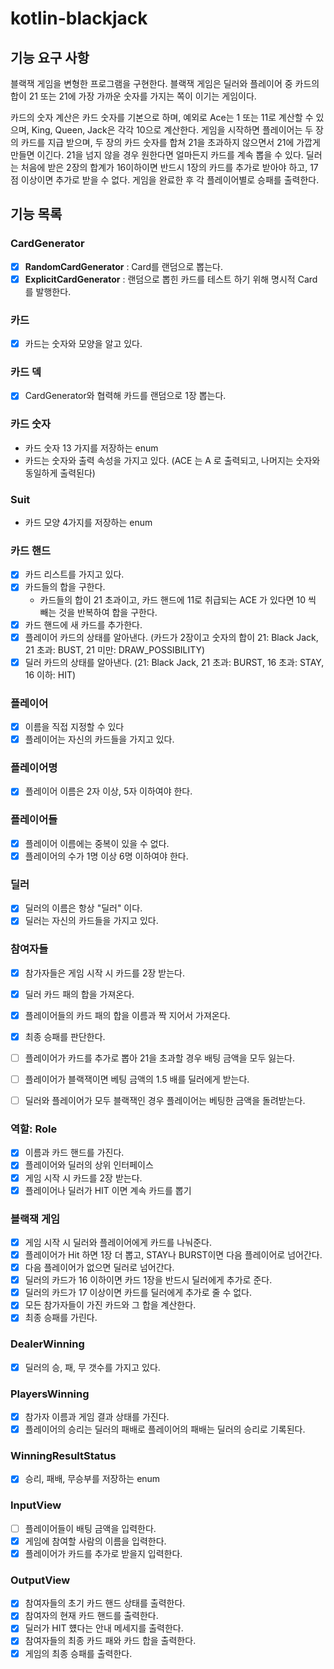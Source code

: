# kotlin-blackjack

## 기능 요구 사항

블랙잭 게임을 변형한 프로그램을 구현한다. 블랙잭 게임은 딜러와 플레이어 중 카드의 합이 21 또는 21에 가장 가까운 숫자를 가지는 쪽이 이기는 게임이다.

카드의 숫자 계산은 카드 숫자를 기본으로 하며, 예외로 Ace는 1 또는 11로 계산할 수 있으며, King, Queen, Jack은 각각 10으로 계산한다.
게임을 시작하면 플레이어는 두 장의 카드를 지급 받으며, 두 장의 카드 숫자를 합쳐 21을 초과하지 않으면서 21에 가깝게 만들면 이긴다. 21을 넘지 않을 경우 원한다면 얼마든지 카드를 계속 뽑을 수 있다.
딜러는 처음에 받은 2장의 합계가 16이하이면 반드시 1장의 카드를 추가로 받아야 하고, 17점 이상이면 추가로 받을 수 없다.
게임을 완료한 후 각 플레이어별로 승패를 출력한다.

## 기능 목록

### CardGenerator
- [X] **RandomCardGenerator** : Card를 랜덤으로 뽑는다.
- [X] **ExplicitCardGenerator** : 랜덤으로 뽑힌 카드를 테스트 하기 위해 명시적 Card를 발행한다.

### 카드

- [X] 카드는 숫자와 모양을 알고 있다.

### 카드 덱

- [X] CardGenerator와 협력해 카드를 랜덤으로 1장 뽑는다.

### 카드 숫자
- 카드 숫자 13 가지를 저장하는 enum
- 카드는 숫자와 출력 속성을 가지고 있다. (ACE 는 A 로 출력되고, 나머지는 숫자와 동일하게 출력된다)

### Suit
- 카드 모양 4가지를 저장하는 enum

### 카드 핸드

- [X] 카드 리스트를 가지고 있다.
- [X] 카드들의 합을 구한다. 
  - 카드들의 합이 21 초과이고, 카드 핸드에 11로 취급되는 ACE 가 있다면 10 씩 빼는 것을 반복하여 합을 구한다.
- [X] 카드 핸드에 새 카드를 추가한다.
- [X] 플레이어 카드의 상태를 알아낸다. (카드가 2장이고 숫자의 합이 21: Black Jack, 21 초과: BUST, 21 미만: DRAW_POSSIBILITY)
- [X] 딜러 카드의 상태를 알아낸다. (21: Black Jack, 21 초과: BURST, 16 초과: STAY, 16 이하: HIT)

### 플레이어

- [X] 이름을 직접 지정할 수 있다
- [X] 플레이어는 자신의 카드들을 가지고 있다.

### 플레이어명
- [X] 플레이어 이름은 2자 이상, 5자 이하여야 한다.

### 플레이어들
- [X] 플레이어 이름에는 중복이 있을 수 없다.
- [X] 플레이어의 수가 1명 이상 6명 이하여야 한다.

### 딜러

- [X] 딜러의 이름은 항상 "딜러" 이다.
- [X] 딜러는 자신의 카드들을 가지고 있다.

### 참여자들

- [X] 참가자들은 게임 시작 시 카드를 2장 받는다.
- [X] 딜러 카드 패의 합을 가져온다.
- [X] 플레이어들의 카드 패의 합을 이름과 짝 지어서 가져온다. 
- [X] 최종 승패를 판단한다.
- [ ] 플레이어가 카드를 추가로 뽑아 21을 초과할 경우 배팅 금액을 모두 잃는다.
- [ ] 플레이어가 블랙잭이면 베팅 금액의 1.5 배를 딜러에게 받는다.
- [ ] 딜러와 플레이어가 모두 블랙잭인 경우 플레이어는 베팅한 금액을 돌려받는다.


### 역할: Role

- [X] 이름과 카드 핸드를 가진다.
- [X] 플레이어와 딜러의 상위 인터페이스
- [X] 게임 시작 시 카드를 2장 받는다.
- [X] 플레이어나 딜러가 HIT 이면 계속 카드를 뽑기

### 블랙잭 게임

- [X] 게임 시작 시 딜러와 플레이어에게 카드를 나눠준다.
- [X] 플레이어가 Hit 하면 1장 더 뽑고, STAY나 BURST이면 다음 플레이어로 넘어간다.
- [X] 다음 플레이어가 없으면 딜러로 넘어간다.
- [X] 딜러의 카드가 16 이하이면 카드 1장을 반드시 딜러에게 추가로 준다.
- [X] 딜러의 카드가 17 이상이면 카드를 딜러에게 추가로 줄 수 없다.
- [X] 모든 참가자들이 가진 카드와 그 합을 계산한다.
- [X] 최종 승패를 가린다.

### DealerWinning
- [X] 딜러의 승, 패, 무 갯수를 가지고 있다.

### PlayersWinning
- [X] 참가자 이름과 게임 결과 상태를 가진다.
- [X] 플레이어의 승리는 딜러의 패배로 플레이어의 패배는 딜러의 승리로 기록된다.

### WinningResultStatus
- [X] 승리, 패배, 무승부를 저장하는 enum

###  InputView
- [ ] 플레이어들이 배팅 금액을 입력한다.
- [X] 게임에 참여할 사람의 이름을 입력한다.
- [X] 플레이어가 카드를 추가로 받을지 입력한다.

### OutputView

- [X] 참여자들의 초기 카드 핸드 상태를 출력한다.
- [X] 참여자의 현재 카드 핸드를 출력한다.
- [X] 딜러가 HIT 헀다는 안내 메세지를 출력한다.
- [X] 참여자들의 최종 카드 패와 카드 합을 출력한다.
- [X] 게임의 최종 승패를 출력한다.
